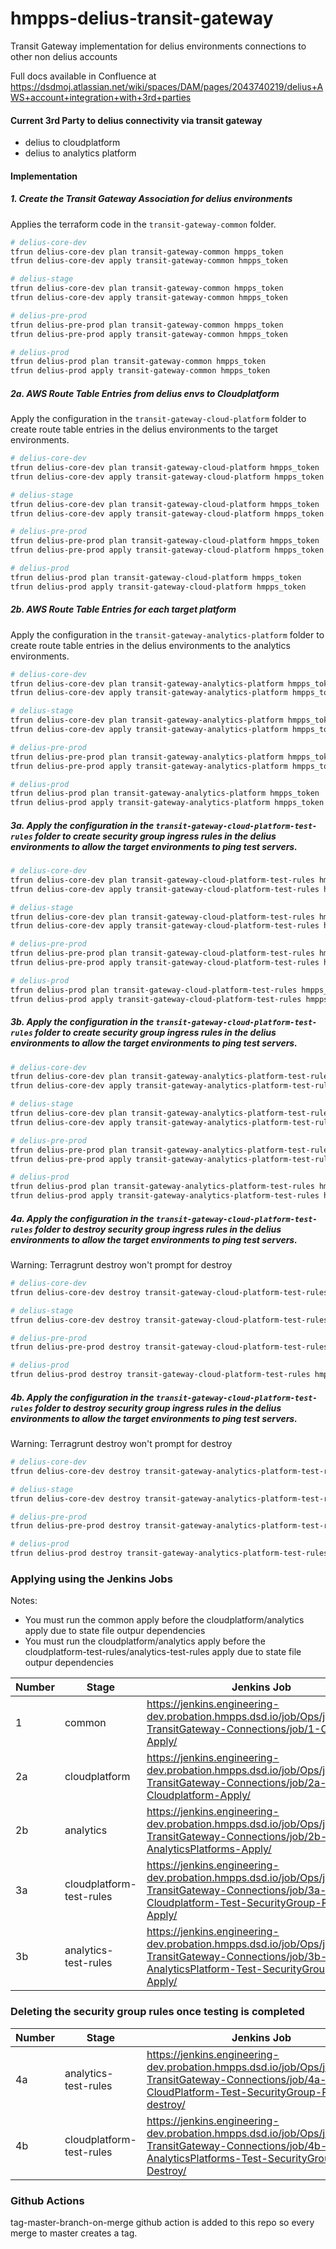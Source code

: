 # hmpps-delius-transit-gateway
Transit Gateway implementation for delius environments connections to other non delius accounts

Full docs available in Confluence at https://dsdmoj.atlassian.net/wiki/spaces/DAM/pages/2043740219/delius+AWS+account+integration+with+3rd+parties 

#### Current 3rd Party to delius connectivity via transit gateway
- delius to cloudplatform
- delius to analytics platform

#### Implementation 

##### 1. Create the Transit Gateway Association for delius environments

Applies the terraform code in the `transit-gateway-common` folder.

```bash
# delius-core-dev
tfrun delius-core-dev plan transit-gateway-common hmpps_token
tfrun delius-core-dev apply transit-gateway-common hmpps_token

# delius-stage
tfrun delius-core-dev plan transit-gateway-common hmpps_token
tfrun delius-core-dev apply transit-gateway-common hmpps_token

# delius-pre-prod
tfrun delius-pre-prod plan transit-gateway-common hmpps_token
tfrun delius-pre-prod apply transit-gateway-common hmpps_token

# delius-prod
tfrun delius-prod plan transit-gateway-common hmpps_token
tfrun delius-prod apply transit-gateway-common hmpps_token
```

##### 2a. AWS Route Table Entries from delius envs to Cloudplatform

Apply the configuration in the `transit-gateway-cloud-platform` folder to create route table entries in the delius environments to the target environments.

```bash
# delius-core-dev
tfrun delius-core-dev plan transit-gateway-cloud-platform hmpps_token
tfrun delius-core-dev apply transit-gateway-cloud-platform hmpps_token

# delius-stage
tfrun delius-core-dev plan transit-gateway-cloud-platform hmpps_token
tfrun delius-core-dev apply transit-gateway-cloud-platform hmpps_token

# delius-pre-prod
tfrun delius-pre-prod plan transit-gateway-cloud-platform hmpps_token
tfrun delius-pre-prod apply transit-gateway-cloud-platform hmpps_token

# delius-prod
tfrun delius-prod plan transit-gateway-cloud-platform hmpps_token
tfrun delius-prod apply transit-gateway-cloud-platform hmpps_token
```

##### 2b. AWS Route Table Entries for each target platform

Apply the configuration in the `transit-gateway-analytics-platform` folder to create route table entries in the delius environments to the analytics environments.

```bash
# delius-core-dev
tfrun delius-core-dev plan transit-gateway-analytics-platform hmpps_token
tfrun delius-core-dev apply transit-gateway-analytics-platform hmpps_token

# delius-stage
tfrun delius-core-dev plan transit-gateway-analytics-platform hmpps_token
tfrun delius-core-dev apply transit-gateway-analytics-platform hmpps_token

# delius-pre-prod
tfrun delius-pre-prod plan transit-gateway-analytics-platform hmpps_token
tfrun delius-pre-prod apply transit-gateway-analytics-platform hmpps_token

# delius-prod
tfrun delius-prod plan transit-gateway-analytics-platform hmpps_token
tfrun delius-prod apply transit-gateway-analytics-platform hmpps_token
```

##### 3a. Apply the configuration in the `transit-gateway-cloud-platform-test-rules`  folder to create security group ingress rules in the delius environments to allow the target environments to ping test servers.

```bash
# delius-core-dev
tfrun delius-core-dev plan transit-gateway-cloud-platform-test-rules hmpps_token
tfrun delius-core-dev apply transit-gateway-cloud-platform-test-rules hmpps_token

# delius-stage
tfrun delius-core-dev plan transit-gateway-cloud-platform-test-rules hmpps_token
tfrun delius-core-dev apply transit-gateway-cloud-platform-test-rules hmpps_token

# delius-pre-prod
tfrun delius-pre-prod plan transit-gateway-cloud-platform-test-rules hmpps_token
tfrun delius-pre-prod apply transit-gateway-cloud-platform-test-rules hmpps_token

# delius-prod
tfrun delius-prod plan transit-gateway-cloud-platform-test-rules hmpps_token
tfrun delius-prod apply transit-gateway-cloud-platform-test-rules hmpps_token
```

##### 3b. Apply the configuration in the `transit-gateway-cloud-platform-test-rules`  folder to create security group ingress rules in the delius environments to allow the target environments to ping test servers.

```bash
# delius-core-dev
tfrun delius-core-dev plan transit-gateway-analytics-platform-test-rules hmpps_token
tfrun delius-core-dev apply transit-gateway-analytics-platform-test-rules hmpps_token

# delius-stage
tfrun delius-core-dev plan transit-gateway-analytics-platform-test-rules hmpps_token
tfrun delius-core-dev apply transit-gateway-analytics-platform-test-rules hmpps_token

# delius-pre-prod
tfrun delius-pre-prod plan transit-gateway-analytics-platform-test-rules hmpps_token
tfrun delius-pre-prod apply transit-gateway-analytics-platform-test-rules hmpps_token

# delius-prod
tfrun delius-prod plan transit-gateway-analytics-platform-test-rules hmpps_token
tfrun delius-prod apply transit-gateway-analytics-platform-test-rules hmpps_token
```

##### 4a. Apply the configuration in the `transit-gateway-cloud-platform-test-rules`  folder to destroy security group ingress rules in the delius environments to allow the target environments to ping test servers.

Warning: Terragrunt destroy won't prompt for destroy
```bash
# delius-core-dev
tfrun delius-core-dev destroy transit-gateway-cloud-platform-test-rules hmpps_token

# delius-stage
tfrun delius-core-dev destroy transit-gateway-cloud-platform-test-rules hmpps_token

# delius-pre-prod
tfrun delius-pre-prod destroy transit-gateway-cloud-platform-test-rules hmpps_token

# delius-prod
tfrun delius-prod destroy transit-gateway-cloud-platform-test-rules hmpps_token
```

##### 4b. Apply the configuration in the `transit-gateway-cloud-platform-test-rules`  folder to destroy security group ingress rules in the delius environments to allow the target environments to ping test servers.

Warning: Terragrunt destroy won't prompt for destroy

```bash
# delius-core-dev
tfrun delius-core-dev destroy transit-gateway-analytics-platform-test-rules hmpps_token

# delius-stage
tfrun delius-core-dev destroy transit-gateway-analytics-platform-test-rules hmpps_token

# delius-pre-prod
tfrun delius-pre-prod destroy transit-gateway-analytics-platform-test-rules hmpps_token

# delius-prod
tfrun delius-prod destroy transit-gateway-analytics-platform-test-rules hmpps_token
```


### Applying using the Jenkins Jobs
Notes: 
- You must run the common apply before the cloudplatform/analytics apply due to state file outpur dependencies
- You must run the cloudplatform/analytics apply before the cloudplatform-test-rules/analytics-test-rules apply due to state file outpur dependencies


| Number | Stage         | Jenkins Job | Jenkinsfile                                                  |
|---|---------------|-------------|--------------------------------------------------------------|
| 1 | common        | https://jenkins.engineering-dev.probation.hmpps.dsd.io/job/Ops/job/Delius-TransitGateway-Connections/job/1-Common-Apply/            | apply_transit_gateway_config_common.Jenkinsfile              |
| 2a | cloudplatform | https://jenkins.engineering-dev.probation.hmpps.dsd.io/job/Ops/job/Delius-TransitGateway-Connections/job/2a-Cloudplatform-Apply/            | apply_transit_gateway_config_cloudplatform.Jenkinsfile       |
| 2b | analytics     | https://jenkins.engineering-dev.probation.hmpps.dsd.io/job/Ops/job/Delius-TransitGateway-Connections/job/2b-AnalyticsPlatforms-Apply/            | apply_transit_gateway_config_analytics_platforms.Jenkinsfile |
| 3a | cloudplatform-test-rules     | https://jenkins.engineering-dev.probation.hmpps.dsd.io/job/Ops/job/Delius-TransitGateway-Connections/job/3a-Cloudplatform-Test-SecurityGroup-Rules-Apply/            | apply_transit_gateway_config_cloud_platform_test_security_rules.Jenkinsfile |
| 3b | analytics-test-rules     | https://jenkins.engineering-dev.probation.hmpps.dsd.io/job/Ops/job/Delius-TransitGateway-Connections/job/3b-AnalyticsPlatform-Test-SecurityGroup-Rules-Apply/            | apply_transit_gateway_config_analytics_platforms_test_security_rules.Jenkinsfile |

### Deleting the security group rules once testing is completed

| Number | Stage         | Jenkins Job | Jenkinsfile                                                  |
|---|---------------|-------------|--------------------------------------------------------------|
| 4a | analytics-test-rules     | https://jenkins.engineering-dev.probation.hmpps.dsd.io/job/Ops/job/Delius-TransitGateway-Connections/job/4a-CloudPlatform-Test-SecurityGroup-Rules-destroy/            | destroy_transit_gateway_config_analytics_platforms_test_security_rules.Jenkinsfile |
| 4b | cloudplatform-test-rules     | https://jenkins.engineering-dev.probation.hmpps.dsd.io/job/Ops/job/Delius-TransitGateway-Connections/job/4b-AnalyticsPlatforms-Test-SecurityGroup-Rules-Destroy/            | destroy_transit_gateway_config_cloud_platform_test_security_rules.Jenkinsfile |


### Github Actions

tag-master-branch-on-merge github action is added to this repo so every merge to master creates a tag.